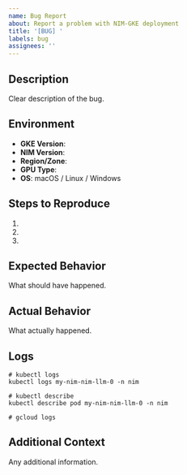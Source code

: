 ```yaml
---
name: Bug Report
about: Report a problem with NIM-GKE deployment
title: '[BUG] '
labels: bug
assignees: ''
---
```


## Description

Clear description of the bug.

## Environment

- **GKE Version**: 
- **NIM Version**: 
- **Region/Zone**: 
- **GPU Type**: 
- **OS**: macOS / Linux / Windows

## Steps to Reproduce

1. 
2. 
3. 

## Expected Behavior

What should have happened.

## Actual Behavior

What actually happened.

## Logs

```
# kubectl logs
kubectl logs my-nim-nim-llm-0 -n nim

# kubectl describe
kubectl describe pod my-nim-nim-llm-0 -n nim

# gcloud logs
```

## Additional Context

Any additional information.

